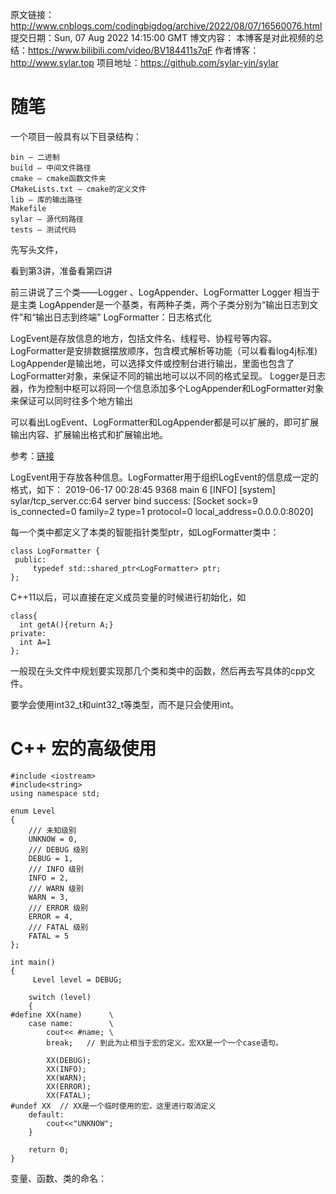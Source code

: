 原文链接：http://www.cnblogs.com/codingbigdog/archive/2022/08/07/16560076.html
提交日期：Sun, 07 Aug 2022 14:15:00 GMT
博文内容：
本博客是对此视频的总结：https://www.bilibili.com/video/BV184411s7qF
作者博客：http://www.sylar.top
项目地址：https://github.com/sylar-yin/sylar

# 随笔

一个项目一般具有以下目录结构：
```
bin — 二进制
build — 中间文件路径
cmake — cmake函数文件夹
CMakeLists.txt — cmake的定义文件
lib — 库的输出路径
Makefile
sylar — 源代码路径
tests — 测试代码
```

先写头文件，

看到第3讲，准备看第四讲

前三讲说了三个类——Logger 、LogAppender、LogFormatter
Logger 相当于是主类
LogAppender是一个基类，有两种子类，两个子类分别为“输出日志到文件”和“输出日志到终端”
LogFormatter：日志格式化



LogEvent是存放信息的地方，包括文件名、线程号、协程号等内容。
LogFormatter是安排数据摆放顺序，包含模式解析等功能（可以看看log4j标准)
LogAppender是输出地，可以选择文件或控制台进行输出，里面也包含了LogFormatter对象，来保证不同的输出地可以以不同的格式呈现。
Logger是日志器，作为控制中枢可以将同一个信息添加多个LogAppender和LogFormatter对象来保证可以同时往多个地方输出

可以看出LogEvent、LogFormatter和LogAppender都是可以扩展的，即可扩展输出内容、扩展输出格式和扩展输出地。

参考：[链接](https://blog.csdn.net/m0_55292629/article/details/125147780)

LogEvent用于存放各种信息。LogFormatter用于组织LogEvent的信息成一定的格式，如下：
2019-06-17 00:28:45     9368    main    6       [INFO]  [system]        sylar/tcp_server.cc:64  server bind success: [Socket sock=9 is_connected=0 family=2 type=1 protocol=0 local_address=0.0.0.0:8020]



每一个类中都定义了本类的智能指针类型ptr，如LogFormatter类中：
```
class LogFormatter {
 public:
     typedef std::shared_ptr<LogFormatter> ptr;
};
```


C++11以后，可以直接在定义成员变量的时候进行初始化，如
```
class{
  int getA(){return A;}
private:
  int A=1
};
```


一般现在头文件中规划要实现那几个类和类中的函数，然后再去写具体的cpp文件。


要学会使用int32_t和uint32_t等类型，而不是只会使用int。

# C++ 宏的高级使用
```
#include <iostream>
#include<string>
using namespace std;

enum Level
{
    /// 未知级别
    UNKNOW = 0,
    /// DEBUG 级别
    DEBUG = 1,
    /// INFO 级别
    INFO = 2,
    /// WARN 级别
    WARN = 3,
    /// ERROR 级别
    ERROR = 4,
    /// FATAL 级别
    FATAL = 5
};

int main()
{
     Level level = DEBUG;

    switch (level)
    {
#define XX(name)      \
    case name:        \
        cout<< #name; \
        break;   // 到此为止相当于宏的定义。宏XX是一个一个case语句。

        XX(DEBUG);
        XX(INFO);
        XX(WARN);
        XX(ERROR);
        XX(FATAL);
#undef XX  // XX是一个临时使用的宏，这里进行取消定义
    default:
        cout<<"UNKNOW";
    }

    return 0;
}  
```


变量、函数、类的命名：
